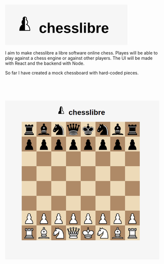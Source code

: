 <img width="400px" src="https://github.com/michaelkolesidis/chesslibre/blob/main/chesslibre.png">

I aim to make chesslibre a libre software online chess. Playes will be able to play against a chess engine or against other players.
The UI will be made with React and the backend with Node.

So far I have created a mock chessboard with hard-coded pieces.

<br>
<br>
<br>
<br>

<img idth="500px" src="https://github.com/michaelkolesidis/chesslibre/blob/main/screenshot-mock.png">
